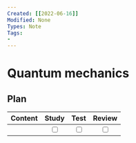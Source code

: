 ```yaml
---
Created: [[2022-06-16]]
Modified: None
Types: Note
Tags: 
- 
---
```

# Quantum mechanics
## Plan
| Content | Study | Test | Review |
| :------ | :---: | :--: | :----: |
|         |<input type="checkbox" />|<input type="checkbox" />|<input type="checkbox" />|
